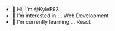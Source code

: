 - 👋 Hi, I’m @KyleF93
- 👀 I’m interested in ... Web Development
- 🌱 I’m currently learning ... React

<!---
KyleF93/KyleF93 is a ✨ special ✨ repository because its `README.md` (this file) appears on your GitHub profile.
You can click the Preview link to take a look at your changes.
--->
